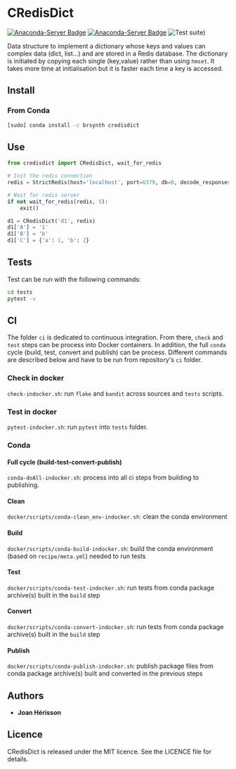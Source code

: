 # CRedisDict

[![Anaconda-Server Badge](https://anaconda.org/brsynth/credisdict/badges/latest_release_date.svg)](https://anaconda.org/brsynth/credisdict)
[![Anaconda-Server Badge](https://anaconda.org/brsynth/credisdict/badges/version.svg)](https://anaconda.org/brsynth/credisdict)
![Test suite)](https://github.com/brsynth/credisdict/workflows/Test%20suite/badge.svg)

Data structure to implement a dictionary whose keys and values can complex data (dict, list...) and are stored in a Redis database. The dictionary is initiated by copying each single (key,value) rather than using `hmset`. It takes more time at initialisation but it is faster each time a key is accessed.

## Install
### From Conda
```sh
[sudo] conda install -c brsynth credisdict
```

## Use
```python
from credisdict import CRedisDict, wait_for_redis

# Init the redis connection
redis = StrictRedis(host='localhost', port=6379, db=0, decode_responses=True)

# Wait for redis server
if not wait_for_redis(redis, 5):
    exit()

d1 = CRedisDict('d1', redis)
d1['A'] = '1'
d1['B'] = 'b'
d1['C'] = {'a': 1, 'b': 2}
```
## Tests
Test can be run with the following commands:
```bash
cd tests
pytest -v
```

## CI
The folder `ci` is dedicated to continuous integration. From there, `check` and `test` steps can be process into Docker containers. In addition, the full `conda` cycle (build, test, convert and publish) can be process. Different commands are described below and have to be run from repository's `ci` folder.
### Check in docker
`check-indocker.sh`: run `flake` and `bandit` across sources and `tests` scripts.
### Test in docker
`pytest-indocker.sh`: run `pytest` into `tests` folder.
### Conda
#### Full cycle (build-test-convert-publish)
`conda-doAll-indocker.sh`: process into all ci steps from building to publishing.
#### Clean
`docker/scripts/conda-clean_env-indocker.sh`: clean the conda environment
#### Build
`docker/scripts/conda-build-indocker.sh`: build the conda environment (based on `recipe/meta.yml`) needed to run tests
#### Test
`docker/scripts/conda-test-indocker.sh`: run tests from conda package archive(s) built in the `build` step
#### Convert
`docker/scripts/conda-convert-indocker.sh`: run tests from conda package archive(s) built in the `build` step
#### Publish
`docker/scripts/conda-publish-indocker.sh`: publish package files from conda package archive(s) built and converted in the previous steps


## Authors

* **Joan Hérisson**


## Licence
CRedisDict is released under the MIT licence. See the LICENCE file for details.
